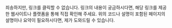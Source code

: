죄송하지만, 링크를 클릭할 수 없습니다. 링크의 내용이 궁금하시다면, 해당 링크를 제공한 웹사이트나 플랫폼을 통해 직접 확인해 주세요. 위의 코드나 설명이 포함된 페이지의 설명이나 요약이 필요하시다면, 제가 도와드릴 수 있습니다.